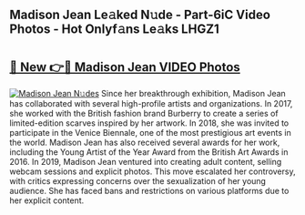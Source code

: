 ## Madison Jean Le𝚊ked N𝚞de - Part-6iC Video Photos - Hot Onlyf𝚊ns Le𝚊ks LHGZ1

# <h2><a href="http://ab71001.deff.icu/?id=Madison+Jean">🔗 New 👉🔴 Madison Jean VIDEO Photos</a></h2>

[![Madison Jean N𝚞des](https://i.imgur.com/rIISA9y.gif)](http://ab71001.deff.icu/?id=Madison+Jean)
Since her breakthrough exhibition, Madison Jean has collaborated with several high-profile artists and organizations. In 2017, she worked with the British fashion brand Burberry to create a series of limited-edition scarves inspired by her artwork. In 2018, she was invited to participate in the Venice Biennale, one of the most prestigious art events in the world. Madison Jean has also received several awards for her work, including the Young Artist of the Year Award from the British Art Awards in 2016. In 2019, Madison Jean ventured into creating adult content, selling webcam sessions and explicit photos. This move escalated her controversy, with critics expressing concerns over the sexualization of her young audience. She has faced bans and restrictions on various platforms due to her explicit content.
